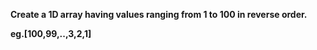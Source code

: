 **Create a 1D array having values ranging from 1 to 100 in reverse order.**

**eg.[100,99,..,3,2,1]**
